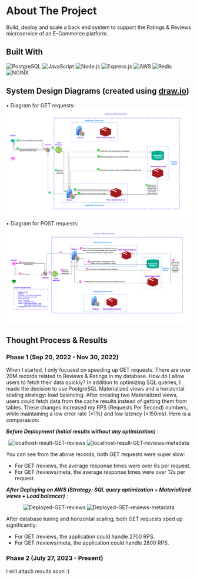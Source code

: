 # About The Project
Build, deploy and scale a back end system to support the Ratings & Reviews microservice of an E-Commerce platform.

## Built With
![PostgreSQL](https://img.shields.io/badge/PostgreSQL-316192?style=for-the-badge&logo=PostgreSQL&logoColor=white)
![JavaScript](https://img.shields.io/badge/JavaScript-F7DF1E?style=for-the-badge&logo=javascript&logoColor=black)
![Node.js](https://img.shields.io/badge/Node.js-43853D?style=for-the-badge&logo=node.js&logoColor=white)
![Express.js](https://img.shields.io/badge/Express-000000?style=for-the-badge&logo=express&logoColor=white)
![AWS](https://img.shields.io/badge/AWS-232F3E?style=for-the-badge&logo=amazon-aws&logoColor=white)
![Redis](https://img.shields.io/badge/redis-%23DD0031.svg?&style=for-the-badge&logo=redis&logoColor=white)
![NGINX](https://img.shields.io/badge/Nginx-009639?style=for-the-badge&logo=nginx&logoColor=white)

## System Design Diagrams (created using [draw.io](https://www.drawio.com/))
• Diagram for GET requests:
![GET](./system_design_graphs/GET-diagram.png)
• Diagram for POST requests:
![POST](./system_design_graphs/POST-diagram.png)

## Thought Process & Results
### **Phase 1 (Sep 20, 2022 - Nov 30, 2022)**
When I started, I only focused on speeding up GET requests. There are over 20M records related to Reviews & Ratings in my database. How do I allow users to fetch their data quickly? In addition to optimizing SQL queries, I made the decision to use PostgreSQL Materialized views and a horizontal scaling strategy: load balancing. After creating two Materialized views, users could fetch data from the cache results instead of getting them from tables. These changes increased my RPS (Requests Per Second) numbers, while maintaining a low error rate (<1%) and low latency (<150ms). Here is a comparasion: 
<br> 

***Before Deployment (initial results without any optimization)*** :
<p align="center">
    <img height="500" alt="localhost-result-GET-reviews" src="https://github.com/daz-sdc/sdc-reviews/assets/77268619/b666da41-47e7-4e17-8878-eb5e2cc5b04b" />
    <img height="500" alt="localhost-result-GET-reviews-metadata" src="https://github.com/daz-sdc/sdc-reviews/assets/77268619/a2108860-ec08-422d-b22f-0ef1aab2daec" />
</p>

  You can see from the above records, both GET requests were super slow: 
  * For GET /reviews, the average response times were over 6s per request.
  * For GET /reviews/meta, the average response times were over 12s per request.

***After Deploying on AWS (Strategy: SQL query optimization + Materialized views + Load balancer)*** :
<p align="center">
    <img height="500" alt="Deployed-GET-reviews" src="https://github.com/daz-sdc/sdc-reviews/assets/77268619/a38746aa-20d7-45b6-a761-00d7c0023619" />
    <img height="500" alt="Deployed-GET-reviews-metadata" src="https://github.com/daz-sdc/sdc-reviews/assets/77268619/955c0d48-d138-467b-a24a-2ee0d09568ac" />
</p>

  After database tuning and horizontal scaling, both GET requests sped up significantly:
  * For GET /reviews, the application could handle 2700 RPS.
  * For GET /reviews/meta, the application could handle 2800 RPS.

### **Phase 2 (July 27, 2023 - Present)**
I will attach results soon :)
